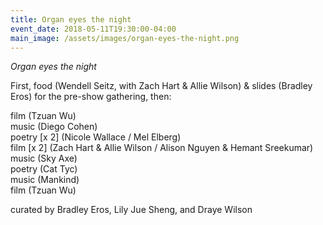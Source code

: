 ```yaml
---
title: Organ eyes the night
event_date: 2018-05-11T19:30:00-04:00
main_image: /assets/images/organ-eyes-the-night.png
---
```


*Organ eyes the night*

First, food (Wendell Seitz, with Zach Hart &amp; Allie Wilson) &amp;
slides (Bradley Eros) for the pre-show gathering, then:

film (Tzuan Wu)<br />
music (Diego Cohen)<br />
poetry [x 2] (Nicole Wallace / Mel Elberg)<br />
film [x 2] (Zach Hart &amp; Allie Wilson / Alison Nguyen &amp; Hemant Sreekumar)<br />
music (Sky Axe)<br />
poetry (Cat Tyc)<br />
music (Mankind)<br />
film (Tzuan Wu)

curated by Bradley Eros, Lily Jue Sheng, and Draye Wilson
